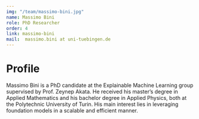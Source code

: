 ```yaml
---
img: "/team/massimo-bini.jpg"
name: Massimo Bini
role: PhD Researcher
order: 4
link: massimo-bini
mail:  massimo.bini at uni-tuebingen.de
---
```


# Profile
Massimo Bini is a PhD candidate at the Explainable Machine Learning group supervised by Prof. Zeynep Akata. He received his master’s degree in Applied Mathematics and his bachelor degree in Applied Physics, both at the Polytechnic University of Turin.
His main interest lies in leveraging foundation models in a scalable and efficient manner.
